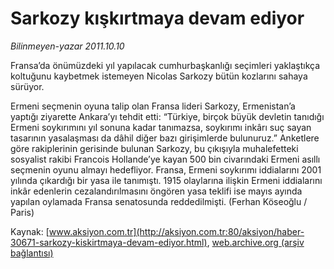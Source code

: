 # Sarkozy kışkırtmaya devam ediyor

*Bilinmeyen-yazar 2011.10.10*

<font class="agenda2NewsSpot">
 Fransa’da önümüzdeki yıl yapılacak cumhurbaşkanlığı seçimleri  yaklaştıkça koltuğunu kaybetmek istemeyen Nicolas Sarkozy bütün  kozlarını sahaya sürüyor.
</font>
<font class="newsDetail">
 <p>
  Ermeni seçmenin oyuna talip olan Fransa lideri Sarkozy, Ermenistan’a yaptığı ziyarette Ankara’yı tehdit etti: “Türkiye, birçok büyük devletin tanıdığı Ermeni soykırımını yıl sonuna kadar tanımazsa, soykırımı inkârı suç sayan tasarının yasalaşması da dâhil diğer bazı girişimlerde bulunuruz.” Anketlere göre rakiplerinin gerisinde bulunan Sarkozy, bu çıkışıyla muhalefetteki sosyalist rakibi Francois Hollande’ye kayan 500 bin civarındaki Ermeni asıllı seçmenin oyunu almayı hedefliyor. Fransa, Ermeni soykırımı iddialarını 2001 yılında çıkardığı bir yasa ile tanımıştı. 1915 olaylarına ilişkin Ermeni iddialarını inkâr edenlerin cezalandırılmasını öngören yasa teklifi ise mayıs ayında yapılan oylamada Fransa senatosunda reddedilmişti. (Ferhan Köseoğlu / Paris)
 </p>
</font>

Kaynak: [www.aksiyon.com.tr](http://aksiyon.com.tr:80/aksiyon/haber-30671-sarkozy-kiskirtmaya-devam-ediyor.html), [web.archive.org (arşiv bağlantısı)](http://web.archive.org/web/20111019083051/http://aksiyon.com.tr:80/aksiyon/haber-30671-sarkozy-kiskirtmaya-devam-ediyor.html)
